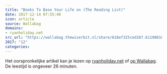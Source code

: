 ```yaml
---
title: "Books To Base Your Life on (The Reading List)"
date: 2017-12-14 07:55:40
icon: article
source: Wallabag
domains:
- ryanholiday.net
src_url: "https://wallabag.thewiserbit.nl/share/618ef325ced287.61198016"
2017: "12"
categories:
---
```

Het oorspronkelijke artikel kan je lezen op [ryanholiday.net](https://ryanholiday.net/reading-list/) of [op Wallabag](https://wallabag.thewiserbit.nl/share/618ef325ced287.61198016). De leestijd is ongeveer 26 minuten.